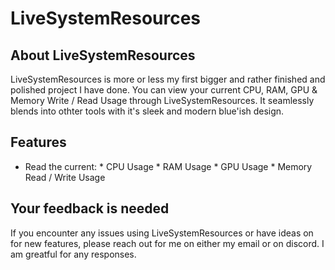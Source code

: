 # LiveSystemResources

## About LiveSystemResources

LiveSystemResources is more or less my first bigger and rather finished and polished project I have done. You can view your current CPU, RAM, GPU & Memory Write / Read Usage through LiveSystemResources. It seamlessly blends into othter tools with it's sleek and modern blue'ish design.

## Features

  - Read the current:   * CPU Usage
                        * RAM Usage
                        * GPU Usage
                        * Memory Read / Write Usage

## Your feedback is needed

If you encounter any issues using LiveSystemResources or have ideas on for new features, please reach out for me on either my email or on discord. I am greatful for any responses. 
